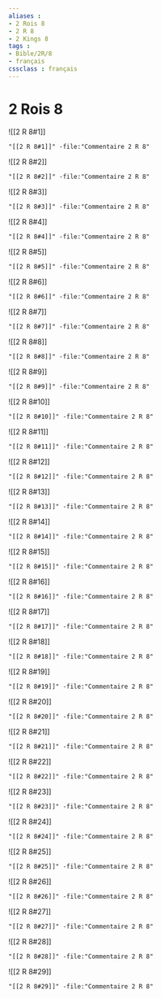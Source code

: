 ```yaml
---
aliases : 
- 2 Rois 8
- 2 R 8
- 2 Kings 8
tags : 
- Bible/2R/8
- français
cssclass : français
---
```


# 2 Rois 8

![[2 R 8#1]]

```query
"[[2 R 8#1]]" -file:"Commentaire 2 R 8"
```

![[2 R 8#2]]

```query
"[[2 R 8#2]]" -file:"Commentaire 2 R 8"
```

![[2 R 8#3]]

```query
"[[2 R 8#3]]" -file:"Commentaire 2 R 8"
```

![[2 R 8#4]]

```query
"[[2 R 8#4]]" -file:"Commentaire 2 R 8"
```

![[2 R 8#5]]

```query
"[[2 R 8#5]]" -file:"Commentaire 2 R 8"
```

![[2 R 8#6]]

```query
"[[2 R 8#6]]" -file:"Commentaire 2 R 8"
```

![[2 R 8#7]]

```query
"[[2 R 8#7]]" -file:"Commentaire 2 R 8"
```

![[2 R 8#8]]

```query
"[[2 R 8#8]]" -file:"Commentaire 2 R 8"
```

![[2 R 8#9]]

```query
"[[2 R 8#9]]" -file:"Commentaire 2 R 8"
```

![[2 R 8#10]]

```query
"[[2 R 8#10]]" -file:"Commentaire 2 R 8"
```

![[2 R 8#11]]

```query
"[[2 R 8#11]]" -file:"Commentaire 2 R 8"
```

![[2 R 8#12]]

```query
"[[2 R 8#12]]" -file:"Commentaire 2 R 8"
```

![[2 R 8#13]]

```query
"[[2 R 8#13]]" -file:"Commentaire 2 R 8"
```

![[2 R 8#14]]

```query
"[[2 R 8#14]]" -file:"Commentaire 2 R 8"
```

![[2 R 8#15]]

```query
"[[2 R 8#15]]" -file:"Commentaire 2 R 8"
```

![[2 R 8#16]]

```query
"[[2 R 8#16]]" -file:"Commentaire 2 R 8"
```

![[2 R 8#17]]

```query
"[[2 R 8#17]]" -file:"Commentaire 2 R 8"
```

![[2 R 8#18]]

```query
"[[2 R 8#18]]" -file:"Commentaire 2 R 8"
```

![[2 R 8#19]]

```query
"[[2 R 8#19]]" -file:"Commentaire 2 R 8"
```

![[2 R 8#20]]

```query
"[[2 R 8#20]]" -file:"Commentaire 2 R 8"
```

![[2 R 8#21]]

```query
"[[2 R 8#21]]" -file:"Commentaire 2 R 8"
```

![[2 R 8#22]]

```query
"[[2 R 8#22]]" -file:"Commentaire 2 R 8"
```

![[2 R 8#23]]

```query
"[[2 R 8#23]]" -file:"Commentaire 2 R 8"
```

![[2 R 8#24]]

```query
"[[2 R 8#24]]" -file:"Commentaire 2 R 8"
```

![[2 R 8#25]]

```query
"[[2 R 8#25]]" -file:"Commentaire 2 R 8"
```

![[2 R 8#26]]

```query
"[[2 R 8#26]]" -file:"Commentaire 2 R 8"
```

![[2 R 8#27]]

```query
"[[2 R 8#27]]" -file:"Commentaire 2 R 8"
```

![[2 R 8#28]]

```query
"[[2 R 8#28]]" -file:"Commentaire 2 R 8"
```

![[2 R 8#29]]

```query
"[[2 R 8#29]]" -file:"Commentaire 2 R 8"
```

